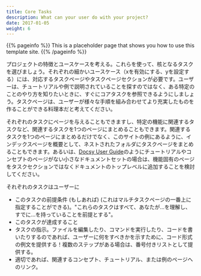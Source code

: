 ```yaml
---
title: Core Tasks
description: What can your user do with your project?
date: 2017-01-05
weight: 6
---
```


{{% pageinfo %}}
This is a placeholder page that shows you how to use this template site.
{{% /pageinfo %}}

プロジェクトの特徴とユースケースを考える。これらを使って、核となるタスクを選びましょう。それぞれの細かいユースケース（xを有効にする、yを設定する）には、対応するタスクページやタスクページセクションが必要です。ユーザーは、チュートリアルや例で説明されていることを探すのではなく、ある特定のことのやり方を知りたいときに、すぐにコアタスクを参照できるようにしましょう。タスクページは、ユーザーが様々な手順を組み合わせてより充実したものを作ることができる料理本だと考えてください。

それぞれのタスクにページを与えることもできますし、特定の機能に関連するタスクなど、関連するタスクを1つのページにまとめることもできます。関連するタスクを1つのページにまとめるだけでなく、このサイトの例にあるように、インデックスページを概要として、ネストされたフォルダにタスクページをまとめることもできます。あるいは、[Docsy User Guide](https://docsy.dev/docs/)のようにチュートリアルやコンセプトのページがない小さなドキュメントセットの場合は、機能固有のページをタスクセクションではなくドキュメントのトップレベルに追加することを検討してください。

それぞれのタスクはユーザーに

* このタスクの前提条件 (もしあれば) (これはマルチタスクページの一番上に指定することができる)。"これらのタスクはすべて、あなたが...を理解し、すでに...を持っていることを前提とする"。
* このタスクが達成すること
* タスクの指示。ファイルを編集したり、コマンドを実行したり、コードを書いたりするのであれば、ユーザーに何をすべきかを示すために、コード形式の例文を提供する！複数のステップがある場合は、番号付きリストとして提供する。
* 適切であれば、関連するコンセプト、チュートリアル、または例のページへのリンク。
